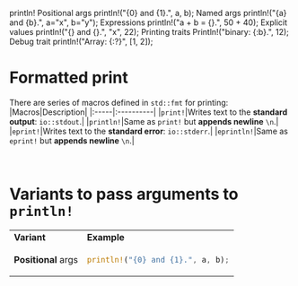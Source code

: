 println!
Positional args	println!("{0} and {1}.", a, b);
Named args	println!("{a} and {b}.", a="x", b="y");
Expressions	println!("a + b = {}.", 50 + 40);
Explicit values	println!("{} and {}.", "x", 22);
Printing traits	Println!("binary: {:b}.", 12);
Debug trait	println!("Array: {:?}", [1, 2]);

# Formatted print
There are series of macros defined in ``std::fmt`` for printing:
|Macros|Description|
|:-----|:----------|
|``print!``|Writes text to the **standard output**: ``io::stdout``.|
|``println!``|Same as ``print!`` but **appends newline** ``\n``.|
|``eprint!``|Writes text to the **standard error**: ``io::stderr``.|
|``eprintln!``|Same as ``eprint!`` but **appends newline** ``\n``.|

<br>

# Variants to pass arguments to ``println!``
<table>
<tr>
<td> <b>Variant</b> </td> <td> <b>Example</b> </td>
</tr>
<tr>
<td> <b>Positional</b> args </td> 
<td>

```Rust
println!("{0} and {1}.", a, b);
```

</td>
</tr>
</table>


